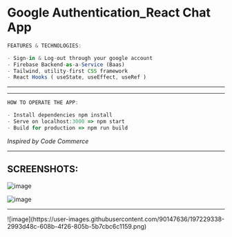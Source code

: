 # Google Authentication_React Chat App


```ts
FEATURES & TECHNOLOGIES:

- Sign-in & Log-out through your google account
- Firebase Backend-as-a-Service (Baas)
- Tailwind, utility-first CSS framework
- React Hooks ( useState, useEffect, useRef )

```

<hr>

<hr>


```ts
HOW TO OPERATE THE APP:

- Install dependencies npm install
- Serve on localhost:3000 => npm start
- Build for production => npm run build

```

*Inspired by Code Commerce*

<hr>

## SCREENSHOTS:

![image](https://user-images.githubusercontent.com/90147636/190183478-0b3c77a3-f291-4b34-b1c0-919cafda8958.png)

![image](https://user-images.githubusercontent.com/90147636/197229473-0e5413a8-c8ab-4bc4-a36b-c4712fd595c5.png)


<hr>
![image](https://user-images.githubusercontent.com/90147636/197229338-2993d48c-608b-4f26-805b-5b7cbc6c1159.png)
